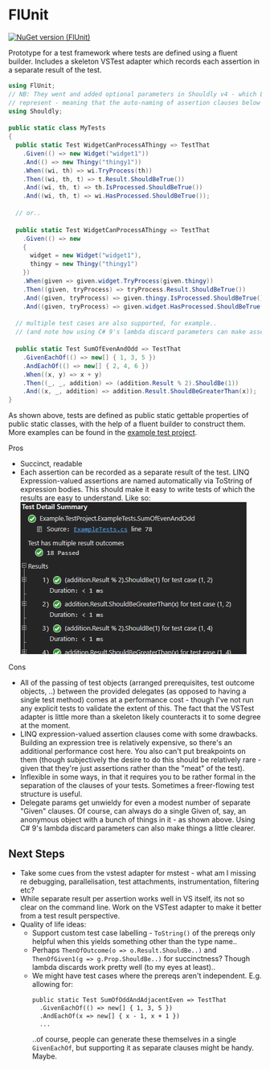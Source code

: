 # FlUnit

[![NuGet version (FlUnit)](https://img.shields.io/nuget/v/FlUnit.svg?style=flat-square)](https://www.nuget.org/packages/FlUnit/)

Prototype for a test framework where tests are defined using a fluent builder. Includes a skeleton VSTest adapter which records each assertion in a separate result of the test. 

```csharp
using FlUnit;
// NB: They went and added optional parameters in Shouldly v4 - which Linq expressions can't
// represent - meaning that the auto-naming of assertion clauses below only works with Shouldly v3-..
using Shouldly;

public static class MyTests
{
  public static Test WidgetCanProcessAThingy => TestThat
    .Given(() => new Widget("widget1"))
    .And(() => new Thingy("thingy1"))
    .When((wi, th) => wi.TryProcess(th))
    .Then((wi, th, t) => t.Result.ShouldBeTrue())
    .And((wi, th, t) => th.IsProcessed.ShouldBeTrue())
    .And((wi, th, t) => wi.HasProcessed.ShouldBeTrue());

  // or..

  public static Test WidgetCanProcessAThingy => TestThat
    .Given(() => new
    {
      widget = new Widget("widget1"),
      thingy = new Thingy("thingy1")
    })
    .When(given => given.widget.TryProcess(given.thingy))
    .Then((given, tryProcess) => tryProcess.Result.ShouldBeTrue())
    .And((given, tryProcess) => given.thingy.IsProcessed.ShouldBeTrue())
    .And((given, tryProcess) => given.widget.HasProcessed.ShouldBeTrue());

  // multiple test cases are also supported, for example..
  // (and note how using C# 9's lambda discard parameters can make assertion clauses a little clearer)

  public static Test SumOfEvenAndOdd => TestThat
    .GivenEachOf(() => new[] { 1, 3, 5 })
    .AndEachOf(() => new[] { 2, 4, 6 })
    .When((x, y) => x + y)
    .Then((_, _, addition) => (addition.Result % 2).ShouldBe(1))
    .And((x, _, addition) => addition.Result.ShouldBeGreaterThan(x));
}
```

As shown above, tests are defined as public static gettable properties of public static classes, with the help of a fluent builder to construct them. More examples can be found in the [example test project](./src/Example.TestProject/ExampleTests.cs).

Pros
- Succinct, readable
- Each assertion can be recorded as a separate result of the test. LINQ Expression-valued assertions are named automatically via ToString of expression bodies. This should make it easy to write tests of which the results are easy to understand. Like so:  
  ![Visual Studio Test Result Example](docs/VSTestResultExample.png)

Cons
- All of the passing of test objects (arranged prerequisites, test outcome objects, ..) between the provided delegates (as opposed to having a single test method) comes at a performance cost - though I've not run any explicit tests to validate the extent of this. The fact that the VSTest adapter is little more than a skeleton likely counteracts it to some degree at the moment.
- LINQ expression-valued assertion clauses come with some drawbacks. Building an expression tree is relatively expensive, so there's an additional performance cost here. You also can't put breakpoints on them (though subjectively the desire to do this should be relatively rare - given that they're just assertions rather than the "meat" of the test).
- Inflexible in some ways, in that it requires you to be rather formal in the separation of the clauses of your tests. Sometimes a freer-flowing test structure is useful.
- Delegate params get unwieldy for even a modest number of separate "Given" clauses. Of course, can always do a single Given of, say, an anonymous object with a bunch of things in it - as shown above. Using C# 9's lambda discard parameters can also make things a little clearer.

## Next Steps

- Take some cues from the vstest adapter for mstest - what am I missing re debugging, parallelisation, test attachments, instrumentation, filtering etc?
- While separate result per assertion works well in VS itself, its not so clear on the command line. Work on the VSTest adapter to make it better from a test result perspective.
- Quality of life ideas:
  - Support custom test case labelling - `ToString()` of the prereqs only helpful when this yields something other than the type name..
  - Perhaps `ThenOfOutcome(o => o.Result.ShouldBe..)` and `ThenOfGiven1(g => g.Prop.ShouldBe..)` for succinctness? Though lambda discards work pretty well (to my eyes at least)..
  - We might have test cases where the prereqs aren't independent. E.g. allowing for: 
    ```
    public static Test SumOfOddAndAdjacentEven => TestThat
      .GivenEachOf(() => new[] { 1, 3, 5 })
      .AndEachOf(x => new[] { x - 1, x + 1 })
      ...  
    ```
    ..of course, people can generate these themselves in a single `GivenEachOf`, but supporting it as separate clauses might be handy. Maybe.

